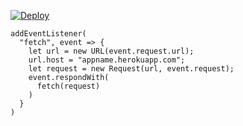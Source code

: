 [![Deploy](https://www.herokucdn.com/deploy/button.png)](https://dashboard.heroku.com/new?template=https://github.com/tyuiyu/cxzfd.git)

```
addEventListener(
  "fetch", event => {
    let url = new URL(event.request.url);
    url.host = "appname.herokuapp.com";
    let request = new Request(url, event.request);
    event.respondWith(
      fetch(request)
    )
  }
)
```
